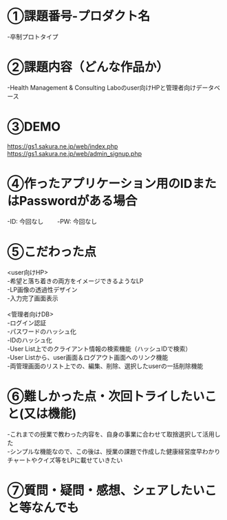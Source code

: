 # ①課題番号-プロダクト名　　
-卒制プロトタイプ　

# ②課題内容（どんな作品か）　　
-Health Management & Consulting Laboのuser向けHPと管理者向けデータベース

# ③DEMO　　
https://gs1.sakura.ne.jp/web/index.php<br>
https://gs1.sakura.ne.jp/web/admin_signup.php<br>

# ④作ったアプリケーション用のIDまたはPasswordがある場合　　
-ID: 今回なし　　
-PW: 今回なし　　

# ⑤こだわった点
<user向けHP><br>
-希望と落ち着きの両方をイメージできるようなLP<br>
-LP画像の透過性デザイン<br>
-入力完了画面表示<br>
<br>
<管理者向けDB><br>
-ログイン認証<br>
-パスワードのハッシュ化<br>
-IDのハッシュ化<br>
-User List上でのクライアント情報の検索機能（ハッシュIDで検索）<br>
-User Listから、user画面＆ログアウト画面へのリンク機能<br>
-両管理画面のリスト上での、編集、削除、選択したuserの一括削除機能<br>

# ⑥難しかった点・次回トライしたいこと(又は機能)　　
-これまでの授業で教わった内容を、自身の事業に合わせて取捨選択して活用した<br>
-シンプルな機能なので、この後は、授業の課題で作成した健康経営度早わかりチャートやクイズ等をLPに載せていきたい<br>

# ⑦質問・疑問・感想、シェアしたいこと等なんでも  

